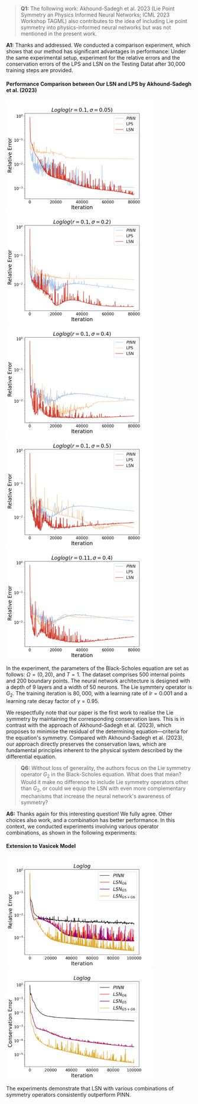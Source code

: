 >**Q1:** The following work: Akhound-Sadegh et al. 2023 (Lie Point Symmetry an Physics Informed Neural Networks; ICML 2023 Workshop TAGML) also contributes to the idea of including Lie point symmetry into physics-informed neural networks but was not mentioned in the present work.

**A1:**  Thanks and addressed. We conducted a comparison experiment, which shows that our method has significant advantages in performance: Under the same experimental setup, experiment for the relative errors and the conservation errors of the LPS and LSN on the Testing Datat after 30,000 training steps are provided. 

####  Performance Comparison between Our LSN and LPS by Akhound-Sadegh et al. (2023)

<img src=https://github.com/Anonymous3244/LSN/blob/main/Figure/LSN_LPS/Figure_11.png width=400 height=300 /><img src=https://github.com/Anonymous3244/LSN/blob/main/Figure/LSN_LPS/Figure_22.png width=400 height=300 /><img src=https://github.com/Anonymous3244/LSN/blob/main/Figure/LSN_LPS/Figure_33.png width=400 height=300 /><img src=https://github.com/Anonymous3244/LSN/blob/main/Figure/LSN_LPS/Figure_44.png width=400 height=300 /><img src=https://github.com/Anonymous3244/LSN/blob/main/Figure/LSN_LPS/Figure_55.png width=400 height=300 />


In the experiment, the parameters of the Black-Scholes equation are set as follows:   $\Omega = (0,20)$, and $T = 1$. The dataset comprises $500$ internal points and $200$ boundary points. The neural network architecture is designed with a depth of $9$ layers and a width of $50$ neurons. The Lie symmtery operator is $G_2$. The training iteration is $80,000$, with a learning rate of $lr = 0.001$ and a learning rate decay factor of $\gamma = 0.95$.


We respectfully note that our paper is the first work to realise the Lie symmetry by maintaining the corresponding conservation laws. This is in contrast with the approach of Akhound-Sadegh et al. (2023), which proposes to minimise the residual of the determining equation—criteria for the equation's symmetry. Compared with Akhound-Sadegh et al. (2023), our approach directly preserves the conservation laws, which are fundamental principles inherent to the physical system described by the differential equation.

>**Q6:**  Without loss of generality, the authors focus on the Lie symmetry operator $G_2$ in the Black-Scholes equation. What does that mean? Would it make no difference to include Lie symmetry operators other than $G_2$, or could we equip the LSN with even more complementary mechanisms that increase the neural network's awareness of symmetry?

**A6:** Thanks again for this interesting question! We fully agree. Other choices also work, and a combination has better performance. In this context, we  conducted experiments involving various operator combinations, as shown in the following experiments:

#### Extension to Vasicek Model




<img src=https://github.com/Anonymous3244/LSN/blob/main/Figure/Vasicek/nG_Figure_6.png width=400 height=300 /><img src=https://github.com/Anonymous3244/LSN/blob/main/Figure/Vasicek/nG_Figure_10.png width=400 height=300 />


The experiments demonstrate that LSN with various combinations of symmetry operators consistently outperform PINN.


